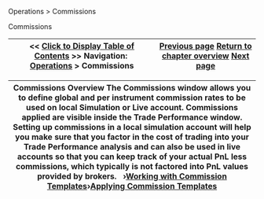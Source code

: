 ﻿


Operations \> Commissions






















Commissions







| \<\< [Click to Display Table of Contents](understanding_commissions.md) \>\> **Navigation:**     [Operations](operations-1.md) \> Commissions | [Previous page](wiseman-1.md) [Return to chapter overview](operations-1.md) [Next page](adding_per_instrument_commissi_2-1.md) |
| --- | --- |













| Commissions Overview The Commissions window allows you to define global and per instrument commission rates to be used on local Simulation or Live account. Commissions applied are visible inside the Trade Performance window. Setting up commissions in a local simulation account will help you make sure that you factor in the cost of trading into your Trade Performance analysis and can also be used in live accounts so that you can keep track of your actual PnL less commissions, which typically is not factored into PnL values provided by brokers.   ›[Working with Commission Templates](adding_per_instrument_commissi_2-1.md)›[Applying Commission Templates](adding_per_instrument_commissi_3-1.md) |
| --- |









